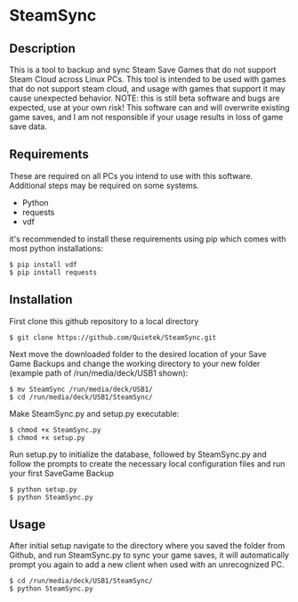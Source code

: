 # SteamSync
## Description
This is a tool to backup and sync Steam Save Games that do not support Steam Cloud across Linux PCs. This tool is intended to be used with games that do not support steam cloud, and usage with games that support it may cause unexpected behavior. NOTE: this is still beta software and bugs are expected, use at your own risk! This software can and will overwrite existing game saves, and I am not responsible if your usage results in loss of game save data. 
## Requirements
These are required on all PCs you intend to use with this software. Additional steps may be required on some systems.
- Python
- requests
- vdf

it's recommended to install these requirements using pip which comes with most python installations:

    $ pip install vdf
    $ pip install requests

## Installation
First clone this github repository to a local directory

    $ git clone https://github.com/Quietek/SteamSync.git

Next move the downloaded folder to the desired location of your Save Game Backups and change the working directory to your new folder (example path of /run/media/deck/USB1 shown):

    $ mv SteamSync /run/media/deck/USB1/
    $ cd /run/media/deck/USB1/SteamSync/

Make SteamSync.py and setup.py executable:

    $ chmod +x SteamSync.py
    $ chmod +x setup.py

Run setup.py to initialize the database, followed by SteamSync.py and follow the prompts to create the necessary local configuration files and run your first SaveGame Backup

    $ python setup.py
    $ python SteamSync.py

## Usage
After initial setup navigate to the directory where you saved the folder from Github, and run SteamSync.py to sync your game saves, it will automatically prompt you again to add a new client when used with an unrecognized PC.

    $ cd /run/media/deck/USB1/SteamSync/
    $ python SteamSync.py

